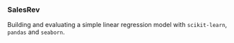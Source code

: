 ### SalesRev

Building and evaluating a simple linear regression model with `scikit-learn`, `pandas` and `seaborn`.
